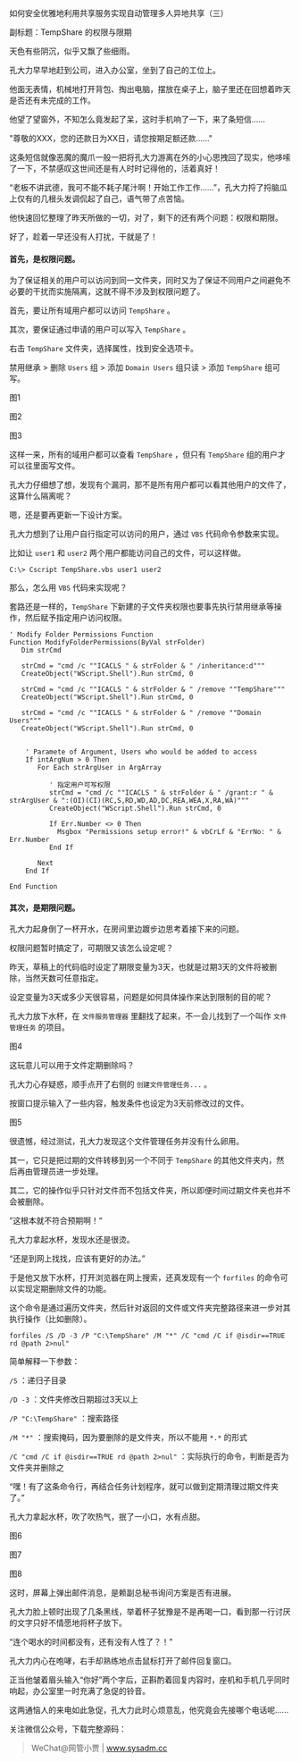 如何安全优雅地利用共享服务实现自动管理多人异地共享（三）

副标题：TempShare 的权限与限期



天色有些阴沉，似乎又飘了些细雨。

孔大力早早地赶到公司，进入办公室，坐到了自己的工位上。

他面无表情，机械地打开背包、掏出电脑，摆放在桌子上，脑子里还在回想着昨天是否还有未完成的工作。

他望了望窗外，不知怎么竟发起了呆，这时手机响了一下，来了条短信......

"尊敬的XXX，您的还款日为XX日，请您按期足额还款......"

这条短信就像恶魔的魔爪一般一把将孔大力游离在外的小心思拽回了现实，他哆嗦了一下，不禁感叹这世间还是有人时时记得他的，活着真好！



“老板不讲武德，我可不能不耗子尾汁啊！开始工作工作......”，孔大力捋了捋脑瓜上仅有的几根头发调侃起了自己，语气带了点苦恼。

他快速回忆整理了昨天所做的一切，对了，剩下的还有两个问题：权限和期限。

好了，趁着一早还没有人打扰，干就是了！



#### 首先，是权限问题。

为了保证相关的用户可以访问到同一文件夹，同时又为了保证不同用户之间避免不必要的干扰而实施隔离，这就不得不涉及到权限问题了。

首先，要让所有域用户都可以访问 `TempShare` 。

其次，要保证通过申请的用户可以写入 `TempShare` 。



右击 `TempShare` 文件夹，选择属性，找到安全选项卡。

禁用继承 > 删除 `Users`  组 > 添加 `Domain Users` 组只读 > 添加 `TempShare` 组可写。

图1

图2

图3



这样一来，所有的域用户都可以查看 `TempShare` ，但只有 `TempShare` 组的用户才可以往里面写文件。

孔大力仔细想了想，发现有个漏洞，那不是所有用户都可以看其他用户的文件了，这算什么隔离呢？

嗯，还是要再更新一下设计方案。

孔大力想到了让用户自行指定可以访问的用户，通过 `VBS` 代码命令参数来实现。

比如让 `user1` 和 `user2` 两个用户都能访问自己的文件，可以这样做。

```
C:\> Cscript TempShare.vbs user1 user2
```



那么，怎么用 `VBS` 代码来实现呢？

套路还是一样的，`TempShare` 下新建的子文件夹权限也要事先执行禁用继承等操作，然后赋予指定用户访问权限。

```
' Modify Folder Permissions Function
Function ModifyFolderPermissions(ByVal strFolder)
   Dim strCmd
   
   strCmd = "cmd /c ""ICACLS " & strFolder & " /inheritance:d"""
   CreateObject("WScript.Shell").Run strCmd, 0
   
   strCmd = "cmd /c ""ICACLS " & strFolder & " /remove ""TempShare"""
   CreateObject("WScript.Shell").Run strCmd, 0

   strCmd = "cmd /c ""ICACLS " & strFolder & " /remove ""Domain Users"""
   CreateObject("WScript.Shell").Run strCmd, 0

   
	' Paramete of Argument, Users who would be added to access
	If intArgNum > 0 Then
	   For Each strArgUser in ArgArray

		  ' 指定用户可写权限
		  strCmd = "cmd /c ""ICACLS " & strFolder & " /grant:r " & strArgUser & ":(OI)(CI)(RC,S,RD,WD,AD,DC,REA,WEA,X,RA,WA)"""
		  CreateObject("WScript.Shell").Run strCmd, 0
	   
	      If Err.Number <> 0 Then
			Msgbox "Permissions setup error!" & vbCrLf & "ErrNo: " & Err.Number
		  End If

	   Next
	End If
   
End Function
```



#### 其次，是期限问题。

孔大力起身倒了一杯开水，在房间里边踱步边思考着接下来的问题。

权限问题暂时搞定了，可期限又该怎么设定呢？

昨天，草稿上的代码临时设定了期限变量为3天，也就是过期3天的文件将被删除，当然天数可任意指定。

设定变量为3天或多少天很容易，问题是如何具体操作来达到限制的目的呢？

孔大力放下水杯，在 `文件服务管理器` 里翻找了起来，不一会儿找到了一个叫作 `文件管理任务` 的项目。

图4



这玩意儿可以用于文件定期删除吗？

孔大力心存疑惑，顺手点开了右侧的 `创建文件管理任务...` 。

按窗口提示输入了一些内容，触发条件也设定为3天前修改过的文件。

图5



很遗憾，经过测试，孔大力发现这个文件管理任务并没有什么卵用。

其一，它只是把过期的文件转移到另一个不同于 `TempShare` 的其他文件夹内，然后再由管理员进一步处理。

其二，它的操作似乎只针对文件而不包括文件夹，所以即便时间过期文件夹也并不会被删除。



”这根本就不符合预期啊！“

孔大力拿起水杯，发现水还是很烫。

“还是到网上找找，应该有更好的办法。”

于是他又放下水杯，打开浏览器在网上搜索，还真发现有一个 `forfiles` 的命令可以实现定期删除文件的功能。

这个命令是通过遍历文件夹，然后针对返回的文件或文件夹完整路径来进一步对其执行操作（比如删除）。

```
forfiles /S /D -3 /P "C:\TempShare" /M "*" /C "cmd /C if @isdir==TRUE rd @path 2>nul"
```

简单解释一下参数：

`/S` ：递归子目录

`/D -3` ：文件夹修改日期超过3天以上

`/P "C:\TempShare"` ：搜索路径

`/M "*"` ：搜索掩码，因为要删除的是文件夹，所以不能用 `*.*` 的形式

`/C "cmd /C if @isdir==TRUE rd @path 2>nul"` ：实际执行的命令，判断是否为文件夹并删除之



“嘿！有了这条命令行，再结合任务计划程序，就可以做到定期清理过期文件夹了。”

孔大力拿起水杯，吹了吹热气，抿了一小口，水有点甜。



图6

图7

图8



这时，屏幕上弹出邮件消息，是赖副总秘书询问方案是否有进展。

孔大力脸上顿时出现了几条黑线，举着杯子犹豫是不是再喝一口，看到那一行讨厌的文字只好不情愿地将杯子放下。

“连个喝水的时间都没有，还有没有人性了？！”

孔大力内心在咆哮，右手却熟练地点击鼠标打开了邮件回复窗口。

正当他皱着眉头输入“你好”两个字后，正斟酌着回复内容时，座机和手机几乎同时响起，办公室里一时充满了急促的铃音。

这两通恼人的来电如此急促，孔大力此时心烦意乱，他究竟会先接哪个电话呢......



关注微信公众号，下载完整源码：



> WeChat@网管小贾 | www.sysadm.cc





